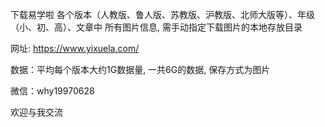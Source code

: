 下载易学啦 各个版本（人教版、鲁人版、苏教版、沪教版、北师大版等）、年级（小、初、高）、文章中 所有图片信息, 需手动指定下载图片的本地存放目录

网址: https://www.yixuela.com/

数据：平均每个版本大约1G数据量, 一共6G的数据, 保存方式为图片

微信：why19970628

欢迎与我交流
